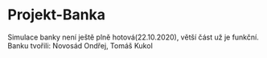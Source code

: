 # Projekt-Banka
Simulace banky není ještě plně hotová(22.10.2020), větší část už je funkční.
Banku tvořili: Novosád Ondřej, Tomáš Kukol 
